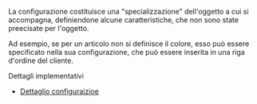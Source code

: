 La configurazione costituisce una "specializzazione" dell'oggetto a cui si accompagna, definiendone alcune
caratteristiche, che non sono state preecisate per l'oggetto.

Ad esempio, se per un articolo non si definisce il colore, esso può essere specificato nella sua configurazione, che
può essere inserita in una riga d'ordine del cliente.

Dettagli implementativi
- [Dettaglio configuraizioe](Sorgenti/DOC/OG/OG/CF_D)
